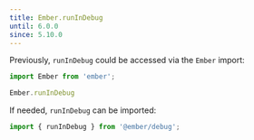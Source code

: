 ```yaml
---
title: Ember.runInDebug
until: 6.0.0
since: 5.10.0
---
```



Previously, `runInDebug` could be accessed via the `Ember` import:
```js
import Ember from 'ember';

Ember.runInDebug
```

If needed, `runInDebug` can be imported:
```js
import { runInDebug } from '@ember/debug';
```
